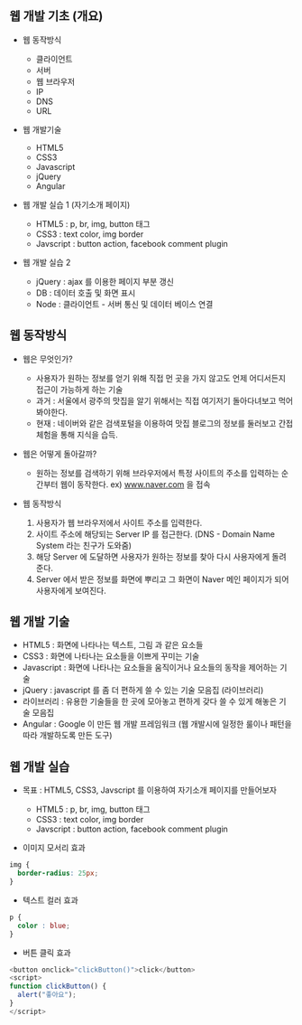 ## 웹 개발 기초 (개요)
- 웹 동작방식
  - 클라이언트
  - 서버
  - 웹 브라우저
  - IP
  - DNS
  - URL

- 웹 개발기술
  - HTML5
  - CSS3
  - Javascript
  - jQuery
  - Angular

- 웹 개발 실습 1 (자기소개 페이지)
  - HTML5 : p, br, img, button 태그
  - CSS3 : text color, img border
  - Javscript : button action, facebook comment plugin

- 웹 개발 실습 2
  - jQuery : ajax 를 이용한 페이지 부분 갱신
  - DB : 데이터 호출 및 화면 표시
  - Node : 클라이언트 - 서버 통신 및 데이터 베이스 연결

## 웹 동작방식
- 웹은 무엇인가?
  - 사용자가 원하는 정보를 얻기 위해 직접 먼 곳을 가지 않고도 언제 어디서든지 접근이 가능하게 하는 기술
  - 과거 : 서울에서 광주의 맛집을 알기 위해서는 직접 여기저기 돌아다녀보고 먹어봐야한다.
  - 현재 : 네이버와 같은 검색포털을 이용하여 맛집 블로그의 정보를 둘러보고 간접체험을 통해 지식을 습득.

- 웹은 어떻게 돌아갈까?
  - 원하는 정보를 검색하기 위해 브라우저에서 특정 사이트의 주소를 입력하는 순간부터 웹이 동작한다. ex) www.naver.com 을 접속

- 웹 동작방식
  1. 사용자가 웹 브라우저에서 사이트 주소를 입력한다.
  2. 사이트 주소에 해당되는 Server IP 를 접근한다. (DNS - Domain Name System 라는 친구가 도와줌)
  3. 해당 Server 에 도달하면 사용자가 원하는 정보를 찾아 다시 사용자에게 돌려준다.
  4. Server 에서 받은 정보를 화면에 뿌리고 그 화면이 Naver 메인 페이지가 되어 사용자에게 보여진다.

## 웹 개발 기술
- HTML5 : 화면에 나타나는 텍스트, 그림 과 같은 요소들
- CSS3 : 화면에 나타나는 요소들을 이쁘게 꾸미는 기술
- Javascript : 화면에 나타나는 요소들을 움직이거나 요소들의 동작을 제어하는 기술
- jQuery : javascript 를 좀 더 편하게 쓸 수 있는 기술 모음집 (라이브러리)
- 라이브러리 : 유용한 기술들을 한 곳에 모아놓고 편하게 갖다 쓸 수 있게 해놓은 기술 모음집
- Angular : Google 이 만든 웹 개발 프레임워크 (웹 개발시에 일정한 룰이나 패턴을 따라 개발하도록 만든 도구)

## 웹 개발 실습
- 목표 : HTML5, CSS3, Javscript 를 이용하여 자기소개 페이지를 만들어보자
  - HTML5 : p, br, img, button 태그
  - CSS3 : text color, img border
  - Javscript : button action, facebook comment plugin

- 이미지 모서리 효과

``` css
img {
  border-radius: 25px;
}
```

- 텍스트 컬러 효과

``` css
p {
  color : blue;
}
```

- 버튼 클릭 효과

``` javascript
<button onclick="clickButton()">click</button>
<script>
function clickButton() {
  alert("좋아요");
}
</script>
```
